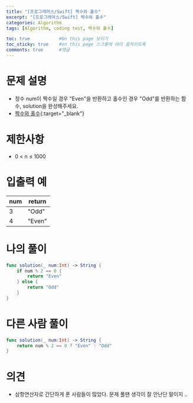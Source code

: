 ```yaml
---
title: "[프로그래머스/Swift] 짝수와 홀수"
excerpt: "[프로그래머스/Swift] 짝수와 홀수"
categories: Algorithm
tags: [Algorithm, coding test, 짝수와 홀수]

toc: true           #On this page 보이기 
toc_sticky: true    #on this page 스크롤에 따라 움직이도록 
comments: true      #댓글
---
```

# 문제 설명 
- 정수 num이 짝수일 경우 "Even"을 반환하고 홀수인 경우 "Odd"를 반환하는 함수, solution을 완성해주세요.
- [짝수와 홀수](https://school.programmers.co.kr/learn/courses/30/lessons/12937){:target="_blank"} 

# 제한사항
- 0 < n ≤ 1000

# 입출력 예

|num|return|
|---|---|
|3|"Odd"|
|4|"Even"|

# 나의 풀이 
```swift 
func solution(_ num:Int) -> String {
    if num % 2 == 0 {
        return "Even"
    } else {
        return "Odd"
    }
}
``` 
# 다른 사람 풀이 
```swift 
func solution(_ num:Int) -> String {
    return num % 2 == 0 ? "Even" : "Odd"
}
``` 

# 의견 
- 삼항연산자로 간단하게 푼 사람들이 많았다. 문제 풀땐 생각이 잘 안난단 말이지 ..  

